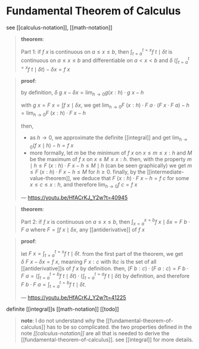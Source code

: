 # Fundamental Theorem of Calculus

see [[calculus-notation]], [[math-notation]]

> **theorem**:
>
> Part 1: if $f\ x$ is continuous on $a \le x \le b$, then $\int_{t = a}^{t = x} f\ t \mid \delta t$ is continuous on $a \le x \le b$ and differentiable on $a < x < b$ and $\delta\ (\int_{t = a}^{t = x} f\ t \mid \delta t) - \delta x = f\ x$

> **proof**:
>
> by definition, $\delta\ g\ x - \delta x = \lim_{h \to 0} g (x : h) \cdot g\ x - h$
>
> with $g\ x = F\ x = \int f\ x \mid \delta x$, we get $\lim_{h \to 0} F\ (x : h) \cdot F\ a \cdot (F\ x \cdot F\ a) - h = \lim_{h \to 0} F\ (x : h) \cdot F\ x - h$
>
> then,
>
> - as $h \to 0$, we approximate the definite [[integral]] and get $\lim_{h \to 0} (f\ x \mid h) - h = f\ x$
> - more formally, let $m$ be the minimum of $f\ x$ on $x \le m \le x : h$ and $M$ be the maximum of $f\ x$ on $x \le M \le x : h$. then, with the property $m \mid h \le F\ (x : h) \cdot F\ x - h \le M \mid h$ (can be seen graphically) we get $m \le F\ (x : h) \cdot F\ x - h \le M$ for $h \ge 0$. finally, by the [[intermediate-value-theorem]], we deduce that $F\ (x : h) \cdot F\ x - h = f\ c$ for some $x \le c \le x : h$, and therefore $\lim_{h \to 0} f\ c = f\ x$
>
> &mdash; <https://youtu.be/HfACrKJ_Y2w?t=40945>

> **theorem**:
>
> Part 2: if $f\ x$ is continuous on $a \le x \le b$, then $\int_{x = a}^{x = b} f\ x \mid \delta x = F\ b \cdot F\ a$ where $F = \int f\ x \mid \delta x$, any [[antiderivative]] of $f\ x$

> **proof**:
>
> let $F\ x = \int_{t = a}^{t = x} f\ t \mid \delta t$. from the first part of the theorem, we get $\delta\ F\ x - \delta x = f\ x$, meaning $F\ x : c$ with $\mathbb R c$ is the set of all [[antiderivative]]s of $f\ x$ by definition. then, $(F\ b : c) \cdot (F\ a : c) = F\ b \cdot F\ a = (\int_{t = a}^{t = b} f\ t \mid \delta t) \cdot (\int_{t = a}^{t = a} f\ t \mid \delta t)$ by definition, and therefore $F\ b \cdot F\ a = \int_{t = a}^{t = b} f\ t \mid \delta t$.
>
> &mdash; <https://youtu.be/HfACrKJ_Y2w?t=41225>

definite [[integral]]s [[math-notation]] [[todo]]

> **note**: I do not understand why the [[fundamental-theorem-of-calculus]] has to be so complicated. the two properties defined in the note _[[calculus-notation]]_ are all that is needed to derive the [[fundamental-theorem-of-calculus]]. see [[integral]] for more details.
